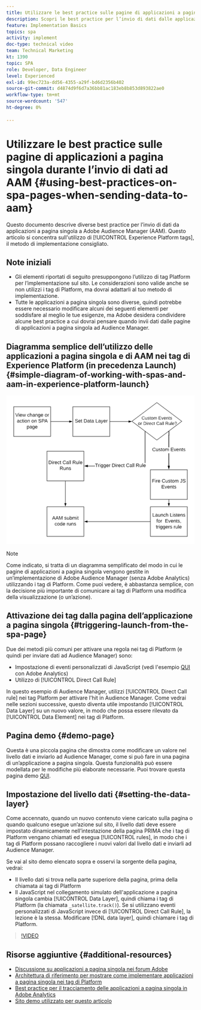 ```yaml
---
title: Utilizzare le best practice sulle pagine di applicazioni a pagina singola durante l’invio di dati ad AAM
description: Scopri le best practice per l’invio di dati dalle applicazioni a pagina singola (SPA) a Adobe Audience Manager (AAM). Questo articolo si concentra sull’utilizzo dei tag di Experience Platform, il metodo di implementazione consigliato.
feature: Implementation Basics
topics: spa
activity: implement
doc-type: technical video
team: Technical Marketing
kt: 1390
topic: SPA
role: Developer, Data Engineer
level: Experienced
exl-id: 99ec723a-dd56-4355-a29f-bd6d2356b402
source-git-commit: d4874d9f6d7a36bb81ac183eb8b853d893822ae0
workflow-type: tm+mt
source-wordcount: '547'
ht-degree: 0%

---
```


# Utilizzare le best practice sulle pagine di applicazioni a pagina singola durante l’invio di dati ad AAM {#using-best-practices-on-spa-pages-when-sending-data-to-aam}

Questo documento descrive diverse best practice per l’invio di dati da applicazioni a pagina singola a Adobe Audience Manager (AAM). Questo articolo si concentra sull&#39;utilizzo di [!UICONTROL Experience Platform tags], il metodo di implementazione consigliato.

## Note iniziali

* Gli elementi riportati di seguito presuppongono l’utilizzo di tag Platform per l’implementazione sul sito. Le considerazioni sono valide anche se non utilizzi i tag di Platform, ma dovrai adattarli al tuo metodo di implementazione.
* Tutte le applicazioni a pagina singola sono diverse, quindi potrebbe essere necessario modificare alcuni dei seguenti elementi per soddisfare al meglio le tue esigenze, ma Adobe desidera condividere alcune best practice a cui dovrai pensare quando invii dati dalle pagine di applicazioni a pagina singola ad Audience Manager.

## Diagramma semplice dell’utilizzo delle applicazioni a pagina singola e di AAM nei tag di Experience Platform (in precedenza Launch){#simple-diagram-of-working-with-spas-and-aam-in-experience-platform-launch}

![spa per aam nei tag](assets/spa_for_aam_in_launch.png)

>[!NOTE]
>Come indicato, si tratta di un diagramma semplificato del modo in cui le pagine di applicazioni a pagina singola vengono gestite in un’implementazione di Adobe Audience Manager (senza Adobe Analytics) utilizzando i tag di Platform. Come puoi vedere, è abbastanza semplice, con la decisione più importante di comunicare ai tag di Platform una modifica della visualizzazione (o un’azione).

## Attivazione dei tag dalla pagina dell’applicazione a pagina singola {#triggering-launch-from-the-spa-page}

Due dei metodi più comuni per attivare una regola nei tag di Platform (e quindi per inviare dati ad Audience Manager) sono:

* Impostazione di eventi personalizzati di JavaScript (vedi l&#39;esempio [QUI](https://helpx.adobe.com/analytics/kt/using/spa-analytics-best-practices-feature-video-use.html) con Adobe Analytics)
* Utilizzo di [!UICONTROL Direct Call Rule]

In questo esempio di Audience Manager, utilizzi [!UICONTROL Direct Call rule] nei tag Platform per attivare l&#39;hit in Audience Manager. Come vedrai nelle sezioni successive, questo diventa utile impostando [!UICONTROL Data Layer] su un nuovo valore, in modo che possa essere rilevato da [!UICONTROL Data Element] nei tag di Platform.

## Pagina demo {#demo-page}

Questa è una piccola pagina che dimostra come modificare un valore nel livello dati e inviarlo ad Audience Manager, come si può fare in una pagina di un’applicazione a pagina singola. Questa funzionalità può essere modellata per le modifiche più elaborate necessarie. Puoi trovare questa pagina demo [QUI](https://aam.enablementadobe.com/SPA-Launch.html).

## Impostazione del livello dati {#setting-the-data-layer}

Come accennato, quando un nuovo contenuto viene caricato sulla pagina o quando qualcuno esegue un’azione sul sito, il livello dati deve essere impostato dinamicamente nell’intestazione della pagina PRIMA che i tag di Platform vengano chiamati ed esegua [!UICONTROL rules], in modo che i tag di Platform possano raccogliere i nuovi valori dal livello dati e inviarli ad Audience Manager.

Se vai al sito demo elencato sopra e osservi la sorgente della pagina, vedrai:

* Il livello dati si trova nella parte superiore della pagina, prima della chiamata ai tag di Platform
* Il JavaScript nel collegamento simulato dell&#39;applicazione a pagina singola cambia [!UICONTROL Data Layer], quindi chiama i tag di Platform (la chiamata `_satellite.track()`). Se si utilizzano eventi personalizzati di JavaScript invece di [!UICONTROL Direct Call Rule], la lezione è la stessa. Modificare [!DNL data layer], quindi chiamare i tag di Platform.

>[!VIDEO](https://video.tv.adobe.com/v/326997/?quality=12&captions=ita)

## Risorse aggiuntive {#additional-resources}

* [Discussione su applicazioni a pagina singola nei forum Adobe](https://forums.adobe.com/thread/2451022)
* [Architettura di riferimento per mostrare come implementare applicazioni a pagina singola nei tag di Platform](https://helpx.adobe.com/experience-manager/kt/integration/using/launch-reference-architecture-SPA-tutorial-implement.html)
* [Best practice per il tracciamento delle applicazioni a pagina singola in Adobe Analytics](https://helpx.adobe.com/analytics/kt/using/spa-analytics-best-practices-feature-video-use.html)
* [Sito demo utilizzato per questo articolo](https://aam.enablementadobe.com/SPA-Launch.html)
